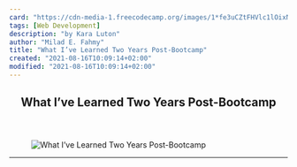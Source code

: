 ```yaml
---
card: "https://cdn-media-1.freecodecamp.org/images/1*fe3uCZtFHVlc1lOixNYKmw.jpeg"
tags: [Web Development]
description: "by Kara Luton"
author: "Milad E. Fahmy"
title: "What I’ve Learned Two Years Post-Bootcamp"
created: "2021-08-16T10:09:14+02:00"
modified: "2021-08-16T10:09:14+02:00"
---
```

<div class="site-wrapper">
<main id="site-main" class="site-main outer">
<div class="inner">
<article class="post-full post tag-web-development tag-programming tag-bootcamp tag-career-change tag-tech ">
<header class="post-full-header">
<h1 class="post-full-title">What I’ve Learned Two Years Post-Bootcamp</h1>
</header>
<figure class="post-full-image">
<picture>
<source media="(max-width: 700px)" sizes="1px" srcset="data:image/gif;base64,R0lGODlhAQABAIAAAAAAAP///yH5BAEAAAAALAAAAAABAAEAAAIBRAA7 1w">
<source media="(min-width: 701px)" sizes="(max-width: 800px) 400px,
(max-width: 1170px) 700px,
1400px" srcset="https://cdn-media-1.freecodecamp.org/images/1*fe3uCZtFHVlc1lOixNYKmw.jpeg 300w,
https://cdn-media-1.freecodecamp.org/images/1*fe3uCZtFHVlc1lOixNYKmw.jpeg 600w,
https://cdn-media-1.freecodecamp.org/images/1*fe3uCZtFHVlc1lOixNYKmw.jpeg 1000w,
https://cdn-media-1.freecodecamp.org/images/1*fe3uCZtFHVlc1lOixNYKmw.jpeg 2000w">
<img onerror="this.style.display='none'" src="https://cdn-media-1.freecodecamp.org/images/1*fe3uCZtFHVlc1lOixNYKmw.jpeg" alt="What I’ve Learned Two Years Post-Bootcamp">
</picture>
</figure>
<section class="post-full-content">
<div class="post-content medium-migrated-article">
</div>
<hr>
</section>
</article>
</div>
</main>
</div>
<!-- Google Tag Manager (noscript) -->
<!-- End Google Tag Manager (noscript) -->

